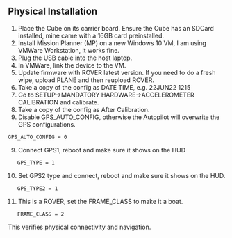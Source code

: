 ## Physical Installation
1. Place the Cube on its carrier board.
   Ensure the Cube has an SDCard installed, mine came with a 16GB card preinstalled.
2. Install Mission Planner (MP) on a new Windows 10 VM, I am using VMWare Workstation, it works fine.
3. Plug the USB cable into the host laptop.
4. In VMWare, link the device to the VM.
5. Update firmware with ROVER latest version. 
   If you need to do a fresh wipe, upload PLANE and then reupload ROVER.
6. Take a copy of the config as DATE TIME, e.g. 22JUN22 1215
7. Go to SETUP->MANDATORY HARDWARE->ACCELEROMETER CALIBRATION and calibrate.
8. Take a copy of the config as After Calibration.
9. Disable GPS_AUTO_CONFIG, otherwise the Autopilot will overwrite the GPS configurations.
```
GPS_AUTO_CONFIG = 0
```
9. Connect GPS1, reboot and make sure it shows on the HUD
```
   GPS_TYPE = 1
```
10. Set GPS2 type and connect, reboot and make sure it shows on the HUD.
```
   GPS_TYPE2 = 1
```    
11. This is a ROVER, set the FRAME_CLASS to make it a boat.
```
   FRAME_CLASS = 2
```
This verifies physical connectivity and navigation.